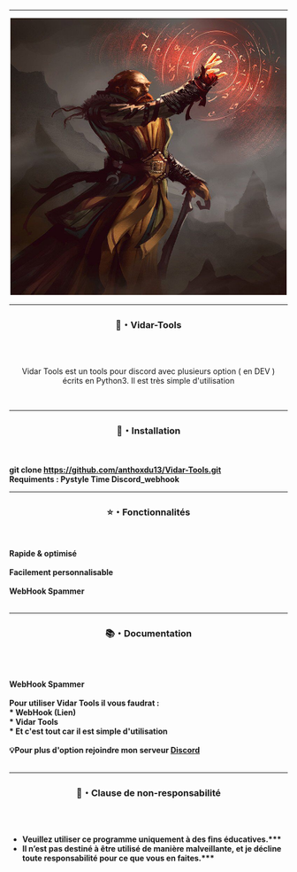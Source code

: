 -----
<p align="center">
<img src="https://github.com/anthoxdu13/Vidar-Tools/blob/main/vidar%20Tools.jpg?raw=true", width="500", height="500">
</p>

-----

### <p align="center">🔧・Vidar-Tools </p>
<br><br>
<p align="center">
<ong>
Vidar Tools est un tools pour discord avec plusieurs option ( en DEV ) 
<br>
écrits en Python3. Il est très simple d'utilisation
</fort>
</p>
<br>

-----

### <p align="center"> 💾・Installation</p>

<br><br>
<strong>git clone https://github.com/anthoxdu13/Vidar-Tools.git</fort>
<br>
<strong>Requiments :</fort>
<strong>Pystyle</fort>
<strong>Time</fort>
<strong>Discord_webhook</fort>
<br>

-----

### <p align="center"> ⭐・Fonctionnalités</p>

<br><br>
<strong>Rapide & optimisé</fort>
<br>
<br>
<strong>Facilement personnalisable</fort>
<br>
<br>
<strong>WebHook Spammer</fort>
<br>
<br>

-----

### <p align="center"> 📚・Documentation</p>

<br><br>
<br>
<strong>WebHook Spammer</fort>
<br>
<br>
<strong>Pour utiliser Vidar Tools il vous faudrat :</fort>
<br>
<strong>* WebHook (Lien)</fort>
<br>
<strong>* Vidar Tools</fort>
<br>
<strong>* Et c'est tout car il est simple d'utilisation</fort>
<br>
<br>
<strong>💡Pour plus d'option rejoindre mon serveur [Discord](https://discord.gg/ExdpKGkmYM) </fort>
<br>
<br>

-----

### <p align="center"> 📌・Clause de non-responsabilité</p>

<br><br>
* Veuillez utiliser ce programme uniquement à des fins éducatives.***
* Il n’est pas destiné à être utilisé de manière malveillante, et je décline toute responsabilité pour ce que vous en faites.***
<br><br>

